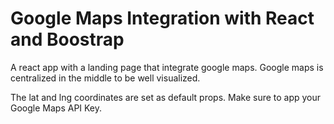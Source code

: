 # Google Maps Integration with React and Boostrap

A react app with a landing page that integrate google maps.
Google maps is centralized in the middle to be well visualized.

The lat and lng coordinates are set as default props.
Make sure to app your Google Maps API Key.
